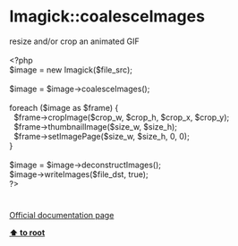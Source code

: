 # Imagick::coalesceImages




<div class="phpcode"><span class="html">
resize and/or crop an animated GIF
<br>
<br><span class="default">&lt;?php
<br>$image </span><span class="keyword">= new </span><span class="default">Imagick</span><span class="keyword">(</span><span class="default">$file_src</span><span class="keyword">);
<br>
<br></span><span class="default">$image </span><span class="keyword">= </span><span class="default">$image</span><span class="keyword">-&gt;</span><span class="default">coalesceImages</span><span class="keyword">();
<br>
<br>foreach (</span><span class="default">$image </span><span class="keyword">as </span><span class="default">$frame</span><span class="keyword">) {
<br>&#xA0; </span><span class="default">$frame</span><span class="keyword">-&gt;</span><span class="default">cropImage</span><span class="keyword">(</span><span class="default">$crop_w</span><span class="keyword">, </span><span class="default">$crop_h</span><span class="keyword">, </span><span class="default">$crop_x</span><span class="keyword">, </span><span class="default">$crop_y</span><span class="keyword">);
<br>&#xA0; </span><span class="default">$frame</span><span class="keyword">-&gt;</span><span class="default">thumbnailImage</span><span class="keyword">(</span><span class="default">$size_w</span><span class="keyword">, </span><span class="default">$size_h</span><span class="keyword">);
<br>&#xA0; </span><span class="default">$frame</span><span class="keyword">-&gt;</span><span class="default">setImagePage</span><span class="keyword">(</span><span class="default">$size_w</span><span class="keyword">, </span><span class="default">$size_h</span><span class="keyword">, </span><span class="default">0</span><span class="keyword">, </span><span class="default">0</span><span class="keyword">);
<br>}
<br>
<br></span><span class="default">$image </span><span class="keyword">= </span><span class="default">$image</span><span class="keyword">-&gt;</span><span class="default">deconstructImages</span><span class="keyword">();
<br></span><span class="default">$image</span><span class="keyword">-&gt;</span><span class="default">writeImages</span><span class="keyword">(</span><span class="default">$file_dst</span><span class="keyword">, </span><span class="default">true</span><span class="keyword">);
<br></span><span class="default">?&gt;</span>
</span>
</div>
  

#

[Official documentation page](https://www.php.net/manual/en/imagick.coalesceimages.php)

**[⬆ to root](/)**